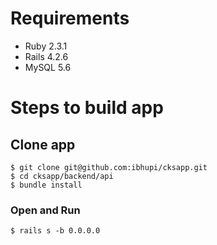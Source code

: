 # Requirements
- Ruby 2.3.1
- Rails 4.2.6
- MySQL 5.6

# Steps to build app
## Clone app
```
$ git clone git@github.com:ibhupi/cksapp.git
$ cd cksapp/backend/api
$ bundle install
```
### Open and Run

```
$ rails s -b 0.0.0.0
```
